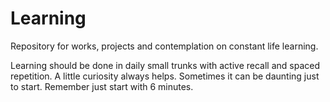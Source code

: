 # Learning
Repository for works, projects and contemplation on constant life learning.

Learning should be done in daily small trunks with active recall and spaced repetition. A little curiosity always helps.
Sometimes it can be daunting just to start. Remember just start with 6 minutes.
